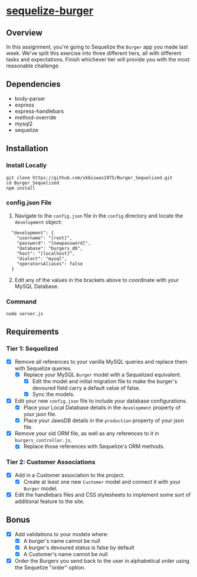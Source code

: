 # [sequelize-burger](https://burgersequelizedsanjib.herokuapp.com/burgers)
## Overview
In this assignment, you're going to Sequelize the `Burger` app you made last week. We've split this exercise into three different tiers, all with different tasks and expectations. Finish whichever tier will provide you with the most reasonable challenge.
## Dependencies
* body-parser
* express
* express-handlebars
* method-override
* mysql2
* sequelize
## Installation
### Install Locally
```
git clone https://github.com/skbiswas1975/Burger_Sequelized.git
cd Burger_Sequelized
npm install
```
### config.json File
1. Navigate to the `config.json` file in the `config` directory and locate the `development` object:
```
  "development": {
    "username": "[root]",
    "password": "[newpassword]",
    "database": "burgers_db",
    "host": "[localhost]",
    "dialect": "mysql",
    "operatorsAliases": false
  }
```
2. Edit any of the values in the brackets above to coordinate with your MySQL Database.
### Command
`node server.js`
## Requirements
### Tier 1: Sequelized
- [x] Remove all references to your vanilla MySQL queries and replace them with Sequelize queries.
  - [x] Replace your MySQL `Burger` model with a Sequelized equivalent.
    - [x] Edit the model and initial migration file to make the burger's devoured field carry a default value of false.
    - [x] Sync the models.
- [x] Edit your new `config.json` file to include your database configurations.
  - [x] Place your Local Database details in the `development` property of your json file.
  - [x] Place your JawsDB details in the `production` property of your json file.
- [x] Remove your old ORM file, as well as any references to it in `burgers_controller.js`. 
  - [x] Replace those references with Sequelize's ORM methods.
### Tier 2: Customer Associations
- [x] Add in a Customer association to the project. 
  - [x] Create at least one new `Customer` model and connect it with your `Burger` model.
- [x] Edit the handlebars files and CSS stylesheets to implement some sort of additional feature to the site. 
## Bonus
- [x] Add validations to your models where:
  - [x] A burger's name cannot be null
  - [x] A burger's devoured status is false by default
  - [x] A Customer's name cannot be null
- [x] Order the Burgers you send back to the user in alphabetical order using the Sequelize "order" option.
